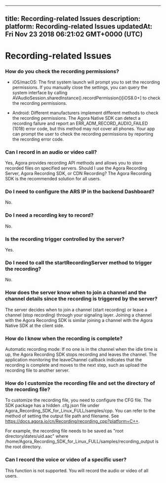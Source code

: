 
---
title: Recording-related Issues
description: 
platform: Recording-related Issues
updatedAt: Fri Nov 23 2018 06:21:02 GMT+0000 (UTC)
---
# Recording-related Issues
### How do you check the recording permissions?

* iOS/macOS: The first system launch will prompt you to set the recording permissions. If you manually close the settings, you can query the system interface by calling AVAudioSession.sharedInstance().recordPermission()[iOS8.0+] to check the recording permissions.

* Android: Different manufacturers implement different methods to check the recording permissions. The Agora Native SDK can detect a recording failure and report an ERR_ADM_RECORD_AUDIO_FAILED (1018) error code, but this method may not cover all phones. Your app can prompt the user to check the recording permissions by reporting the recording error code.

### Can I record in an audio or video call?

Yes, Agora provides recording API methods and allows you to store recorded files on specified servers.
Should I use the Agora Recording Server, Agora Recording SDK, or CDN Recording?
The Agora Recording SDK is the recommended solution for all users.

### Do I need to configure the ARS IP in the backend Dashboard?

No.

### Do I need a recording key to record?

No.

### Is the recording trigger controlled by the server?

Yes.

### Do I need to call the startRecordingServer method to trigger the recording?

No.

### How does the server know when to join a channel and the channel details since the recording is triggered by the server?

The server decides when to join a channel (start recording) or leave a channel (stop recording) through your signaling layer. Joining a channel with the Agora Recording SDK is similar joining a channel with the Agora Native SDK at the client side.

### How do I know when the recording is complete?
Automatic recording mode: If no one is in the channel when the idle time is up, the Agora Recording SDK stops recording and leaves the channel. The application monitoring the leaveChannel callback indicates that the recording is complete and moves to the next step, such as upload the recording file to another server.

### How do I customize the recording file and set the directory of the recording file?

To customize the recording file, you need to configure the CFG file. The SDK package has a hidden .cfg.json file under Agora_Recording_SDK_for_Linux_FULL/samples/cpp. You can refer to the method of setting the output file path and filename. See https://docs.agora.io/cn/Recording/recording_cpp?platform=C++.

For example, the recording file needs to be saved as "root directory/dates/uid.aac" where /home/Agora_Recording_SDK_for_Linux_FULL/samples/recording_output is the root directory.

### Can I record the voice or video of a specific user?
This function is not supported. You will record the audio or video of all users.

